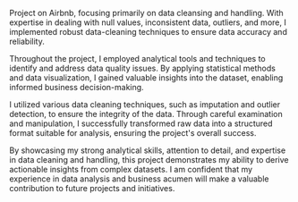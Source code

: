 Project on Airbnb, focusing primarily on data cleansing and handling. With expertise in dealing with null values, inconsistent data, outliers, and more, I implemented robust data-cleaning techniques to ensure data accuracy and reliability.

Throughout the project, I employed analytical tools and techniques to identify and address data quality issues. By applying statistical methods and data visualization, I gained valuable insights into the dataset, enabling informed business decision-making.

I utilized various data cleaning techniques, such as imputation and outlier detection, to ensure the integrity of the data. Through careful examination and manipulation, I successfully transformed raw data into a structured format suitable for analysis, ensuring the project's overall success.

By showcasing my strong analytical skills, attention to detail, and expertise in data cleaning and handling, this project demonstrates my ability to derive actionable insights from complex datasets. I am confident that my experience in data analysis and business acumen will make a valuable contribution to future projects and initiatives.
